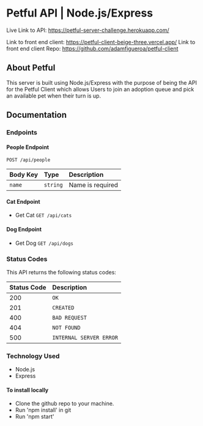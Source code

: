 # Petful API | Node.js/Express

Live Link to API: https://petful-server-challenge.herokuapp.com/

Link to front end client: https://petful-client-beige-three.vercel.app/
Link to front end client Repo: https://github.com/adamfigueroa/petful-client



## About Petful

This server is built using Node.js/Express with the purpose of being the API for the Petful Client which allows Users to join an adoption queue and pick an available pet when their turn is up.

## Documentation

### Endpoints

#### People Endpoint

`POST /api/people`

| Body Key     | Type     | Description                         |
| :----------- | :------- | :---------------------------------- |
| `name`       | `string` |      Name is required          


#### Cat Endpoint

- Get Cat
`GET /api/cats`

#### Dog Endpoint

- Get Dog
`GET /api/dogs`

### Status Codes

This API returns the following status codes:

| Status Code | Description             |
| :---------- | :---------------------- |
| 200         | `OK`                    |
| 201         | `CREATED`               |
| 400         | `BAD REQUEST`           |
| 404         | `NOT FOUND`             |
| 500         | `INTERNAL SERVER ERROR` |

### Technology Used

- Node.js
- Express

#### To install locally

- Clone the github repo to your machine.
- Run 'npm install' in git
- Run 'npm start'